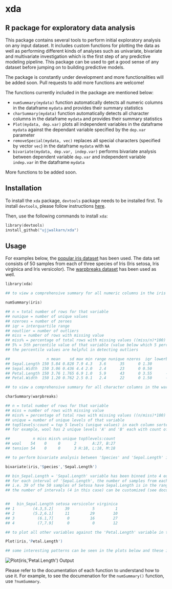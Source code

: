 # xda
R package for exploratory data analysis
---------------------------------------
This package contains several tools to perform initial exploratory analysis on any input dataset. It includes custom functions for plotting the data as well as performing different kinds of analyses such as univariate, bivariate and multivariate investigation which is the first step of any predictive modeling pipeline. This package can be used to get a good sense of any dataset before jumping on to building predictive models.

The package is constantly under development and more functionalities will be added soon. Pull requests to add more functions are welcome!

The functions currently included in the package are mentioned below:

- `numSummary(mydata)` function automatically detects all numeric columns in the dataframe `mydata` and provides their summary statistics 
- `charSummary(mydata)` function automatically detects all character columns in the dataframe `mydata` and provides their summary statistics 
- `Plot(mydata, dep.var)` plots all independent variables in the dataframe `mydata` against the dependant variable specified by the `dep.var` parameter 
- `removeSpecial(mydata, vec)` replaces all special characters (specified by vector `vec`) in the dataframe `mydata` with `NA` 
- `bivariate(mydata, dep.var, indep.var)` performs bivariate analysis between dependent variable `dep.var` and independent variable `indep.var` in the dataframe `mydata`

More functions to be added soon.

Installation
------------
To install the `xda` package, `devtools` package needs to be installed first. To install `devtools`, please follow instructions [here](https://github.com/hadley/devtools).

Then, use the following commands to install `xda`:

```s
library(devtools)
install_github("ujjwalkarn/xda")
```

Usage
-----
For examples below, the [popular iris dataset](https://en.wikipedia.org/wiki/Iris_flower_data_set) has been used. The data set consists of 50 samples from each of three species of Iris (Iris setosa, Iris virginica and Iris versicolor). The [warpbreaks dataset](https://stat.ethz.ch/R-manual/R-devel/library/datasets/html/warpbreaks.html) has been used as well.

```s
library(xda)

## to view a comprehensive summary for all numeric columns in the iris dataset

numSummary(iris)

## n = total number of rows for that variable
## nunique = number of unique values
## nzeroes = number of zeroes
## iqr = interquartile range
## noutlier = number of outliers
## miss = number of rows with missing value
## miss% = percentage of total rows with missing values ((miss/n)*100)
## 5% = 5th percentile value of that variable (value below which 5 percent of the observations may be found)
## the percentile values are helpful in detecting outliers
```
```s
##                n mean    sd max min range nunique nzeros  iqr lowerbound upperbound noutlier kurtosis skewness mode miss miss%   1%   5% 25%  50% 75%  95%  99%
## Sepal.Length 150 5.84 0.828 7.9 4.3   3.6      35      0 1.30       3.15       8.35        0   -0.606    0.309  5.0    0     0 4.40 4.60 5.1 5.80 6.4 7.25 7.70
## Sepal.Width  150 3.06 0.436 4.4 2.0   2.4      23      0 0.50       2.05       4.05        4    0.139    0.313  3.0    0     0 2.20 2.34 2.8 3.00 3.3 3.80 4.15
## Petal.Length 150 3.76 1.765 6.9 1.0   5.9      43      0 3.55      -3.72      10.42        0   -1.417   -0.269  1.4    0     0 1.15 1.30 1.6 4.35 5.1 6.10 6.70
## Petal.Width  150 1.20 0.762 2.5 0.1   2.4      22      0 1.50      -1.95       4.05        0   -1.358   -0.101  0.2    0     0 0.10 0.20 0.3 1.30 1.8 2.30 2.50

```

```s
## to view a comprehensive summary for all character columns in the warpbreaks dataset

charSummary(warpbreaks)

## n = total number of rows for that variable
## miss = number of rows with missing value
## miss% = percentage of total rows with missing values ((n/miss)*100)
## unique = number of unique levels of that variable
## top5levels:count = top 5 levels (unique values) in each column sorted by count
## for example, wool has 2 unique levels 'A' and 'B' each with count of 27 

```

```s
##          n miss miss% unique top5levels:count
## wool    54    0     0      2       A:27, B:27
## tension 54    0     0      3 H:18, L:18, M:18

```


```s
## to perform bivariate analysis between 'Species' and 'Sepal.Length' in the iris dataset

bivariate(iris,'Species','Sepal.Length')

## bin_Sepal.Length = 'Sepal.Length' variable has been binned into 4 equal intervals (original range is [4.3,7.9])
## for each interval of 'Sepal.Length', the number of samples from each category of 'Species' is shown 
## i.e. 39 of the 50 samples of Setosa have Sepal.Length is in the range (4.3,5.2], and so on. 
## the number of intervals (4 in this case) can be customized (see documentation)

```

```s

##   bin_Sepal.Length setosa versicolor virginica
## 1        (4.3,5.2]     39          5         1
## 2        (5.2,6.1]     11         29        10
## 3          (6.1,7]      0         16        27
## 4          (7,7.9]      0          0        12


```


```s
## to plot all other variables against the 'Petal.Length' variable in the iris dataset

Plot(iris,'Petal.Length')

## some interesting patterns can be seen in the plots below and these insights can be used for predictive modeling
```
![Plot(iris,'Petal.Length') Output](/images/Plot2.png?raw=true)


Please refer to the documentation of each function to understand how to use it. 
For example, to see the documenation for the `numSummary()` function, use `?numSummary`.

